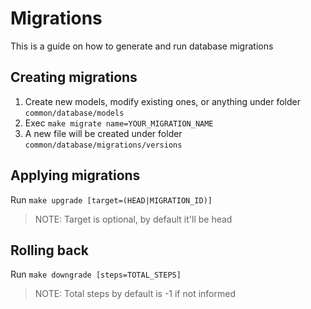 # Migrations
This is a guide on how to generate and run database migrations

## Creating migrations
1. Create new models, modify existing ones, or anything under folder `common/database/models`
2. Exec `make migrate name=YOUR_MIGRATION_NAME`
3. A new file will be created under folder `common/database/migrations/versions`

## Applying migrations
Run `make upgrade [target=(HEAD|MIGRATION_ID)]`
>NOTE: Target is optional, by default it'll be head

## Rolling back
Run `make downgrade [steps=TOTAL_STEPS]`
>NOTE: Total steps by default is -1 if not informed